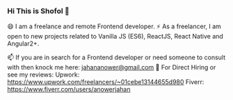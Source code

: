 ### Hi This is Shofol 👋
😄 I am a freelance and remote Frontend developer. 
⚡ As a freelancer, I am open to new projects related to Vanilla JS (ES6), ReactJS, React Native and Angular2+.

📫 If you are in search for a Frontend developer or need someone to consult with then knock me here: jahananower@gmail.com
💬 For Direct Hiring or see my reviews:
   Upwork: https://www.upwork.com/freelancers/~01cebe13144655d980
   Fiverr: https://www.fiverr.com/users/anowerjahan

<!--
**Shofol/shofol** is a ✨ _special_ ✨ repository because its `README.md` (this file) appears on your GitHub profile.

Here are some ideas to get you started:

- 🔭 I’m currently working on ...
- 🌱 I’m currently learning ...
- 👯 I’m looking to collaborate on ...
- 🤔 I’m looking for help with ...
- 💬 Ask me about ...
- 
- 😄 Pronouns: ...
- ⚡ Fun fact: ...
-->

